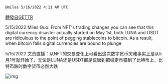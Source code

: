 
`@miles 5/16/2022 4:11 AM UTC`

[轉發自GETTR](https://gettr.com/post/p19y4cm9815)

5/15/2022 Miles Guo: From NFT's trading changes you can see that this digital currency disaster actually started on May 1st, both LUNA and USDT are ridiculous to the point of pegging stablecoins to bitcoin. As a result, when bitcoin falls digital currencies are bound to plunge

5/15/2022 文贵直播：从NFT的交易变化上可看出这次数字货币灾难事实上是从5月1号就开始了，无论是LUNA还是USDT都是荒唐到把稳定币锚到了比特币上，比特币跌时数字货币必然大跌


![img](https://media.gettr.com/group31/getter/2022/05/16/04/23482bd5-d792-d3ca-f053-0286810f5344/out.jpg)
